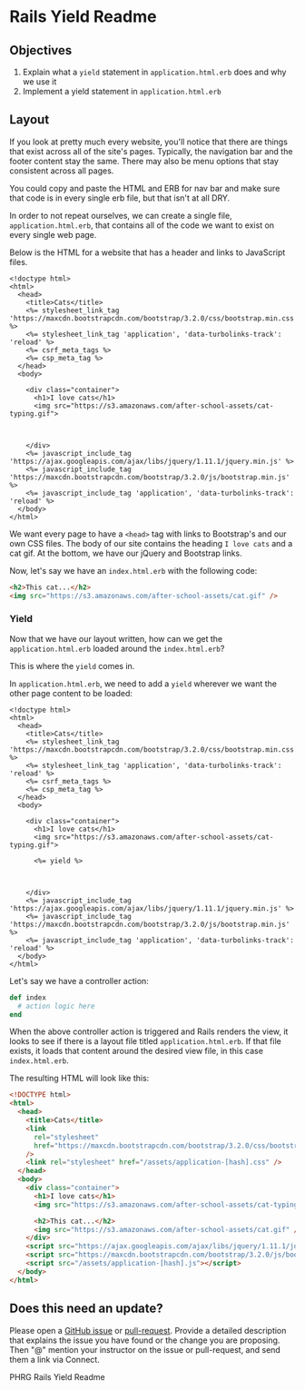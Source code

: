 # Rails Yield Readme

## Objectives

1. Explain what a `yield` statement in `application.html.erb` does and why we use it
2. Implement a yield statement in `application.html.erb`

## Layout

If you look at pretty much every website, you'll notice that there are things that exist across all of the site's pages. Typically, the navigation bar and the footer content stay the same. There may also be menu options that stay consistent across all pages.

You could copy and paste the HTML and ERB for nav bar and make sure that code is in every single erb file, but that isn't at all DRY.

In order to not repeat ourselves, we can create a single file, `application.html.erb`, that contains all of the code we want to exist on every single web page.

Below is the HTML for a website that has a header and links to JavaScript files.

```erb
<!doctype html>
<html>
  <head>
    <title>Cats</title>
    <%= stylesheet_link_tag 'https://maxcdn.bootstrapcdn.com/bootstrap/3.2.0/css/bootstrap.min.css' %>
    <%= stylesheet_link_tag 'application', 'data-turbolinks-track': 'reload' %>
    <%= csrf_meta_tags %>
    <%= csp_meta_tag %>
  </head>
  <body>

    <div class="container">
      <h1>I love cats</h1>
      <img src="https://s3.amazonaws.com/after-school-assets/cat-typing.gif">



    </div>
    <%= javascript_include_tag 'https://ajax.googleapis.com/ajax/libs/jquery/1.11.1/jquery.min.js' %>
    <%= javascript_include_tag 'https://maxcdn.bootstrapcdn.com/bootstrap/3.2.0/js/bootstrap.min.js' %>
    <%= javascript_include_tag 'application', 'data-turbolinks-track': 'reload' %>
  </body>
</html>
```

We want every page to have a `<head>` tag with links to Bootstrap's and our own CSS files. The body of our site contains the heading `I love cats` and a cat gif. At the bottom, we have our jQuery and Bootstrap links.

Now, let's say we have an `index.html.erb` with the following code:

```html
<h2>This cat...</h2>
<img src="https://s3.amazonaws.com/after-school-assets/cat.gif" />
```

### Yield

Now that we have our layout written, how can we get the `application.html.erb` loaded around the `index.html.erb`?

This is where the `yield` comes in.

In `application.html.erb`, we need to add a `yield` wherever we want the other page content to be loaded:

```erb
<!doctype html>
<html>
  <head>
    <title>Cats</title>
    <%= stylesheet_link_tag 'https://maxcdn.bootstrapcdn.com/bootstrap/3.2.0/css/bootstrap.min.css' %>
    <%= stylesheet_link_tag 'application', 'data-turbolinks-track': 'reload' %>
    <%= csrf_meta_tags %>
    <%= csp_meta_tag %>
  </head>
  <body>

    <div class="container">
      <h1>I love cats</h1>
      <img src="https://s3.amazonaws.com/after-school-assets/cat-typing.gif">

      <%= yield %>



    </div>
    <%= javascript_include_tag 'https://ajax.googleapis.com/ajax/libs/jquery/1.11.1/jquery.min.js' %>
    <%= javascript_include_tag 'https://maxcdn.bootstrapcdn.com/bootstrap/3.2.0/js/bootstrap.min.js' %>
    <%= javascript_include_tag 'application', 'data-turbolinks-track': 'reload' %>
  </body>
</html>
```

Let's say we have a controller action:

```ruby
def index
  # action logic here
end
```

When the above controller action is triggered and Rails renders the view, it looks to see if there is a layout file titled `application.html.erb`. If that file exists, it loads that content around the desired view file, in this case `index.html.erb`.

The resulting HTML will look like this:

```html
<!DOCTYPE html>
<html>
  <head>
    <title>Cats</title>
    <link
      rel="stylesheet"
      href="https://maxcdn.bootstrapcdn.com/bootstrap/3.2.0/css/bootstrap.min.css"
    />
    <link rel="stylesheet" href="/assets/application-[hash].css" />
  </head>
  <body>
    <div class="container">
      <h1>I love cats</h1>
      <img src="https://s3.amazonaws.com/after-school-assets/cat-typing.gif" />

      <h2>This cat...</h2>
      <img src="https://s3.amazonaws.com/after-school-assets/cat.gif" />
    </div>
    <script src="https://ajax.googleapis.com/ajax/libs/jquery/1.11.1/jquery.min.js"></script>
    <script src="https://maxcdn.bootstrapcdn.com/bootstrap/3.2.0/js/bootstrap.min.js"></script>
    <script src="/assets/application-[hash].js"></script>
  </body>
</html>
```

## Does this need an update?

Please open a [GitHub issue](https://github.com/learn-co-curriculum/phrg-rails-yield-readme/issues) or [pull-request](https://github.com/learn-co-curriculum/phrg-rails-yield-readme/pulls). Provide a detailed description that explains the issue you have found or the change you are proposing. Then "@" mention your instructor on the issue or pull-request, and send them a link via Connect.

<p data-visibility='hidden'>PHRG Rails Yield Readme</p>

